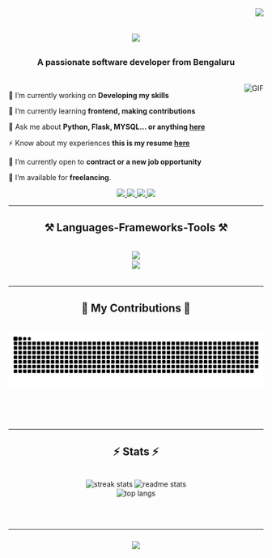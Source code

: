 <img align="right" src="https://visitor-badge.laobi.icu/badge?page_id=rakesh-codes.rakesh-codes" />

<h1 align="center">
    <img src="https://readme-typing-svg.herokuapp.com/?font=Righteous&size=35&center=true&vCenter=true&width=500&height=70&duration=4000&lines=Hi+There!+👋;+I'm+Rakesh!;" />
</h1>

<h3 align="center">A passionate software developer from Bengaluru </h3>

<br/>
<img align="right" alt="GIF" src="https://media.giphy.com/media/Ah3zHH7hvsSB2/giphy.gif" />
<div align="left">
 
 🔭 I’m currently working on **Developing my skills**
 
 🌱 I’m currently learning **frontend, making contributions**

 💬 Ask me about **Python, Flask, MYSQL... or anything [here](https://github.com/rakesh-codes/rakesh-codes/issues)**
 
 ⚡ Know about my experiences **this is my resume [here](https://github.com/rakesh-codes/portfolio)**
 
 💼  I’m currently open to **contract or a new job opportunity**
     
 🤝 I’m available for **freelancing**.
 
 </div>
 
<div align="center"> 
  <a href="mailto:mailtorakesh55@gmail.com">
    <img src="https://img.shields.io/badge/Gmail-333333?style=for-the-badge&logo=gmail&logoColor=red" />
  </a>
  <a href="https://www.linkedin.com/in/rakesh-d%EF%BF%BD862358240/" target="_blank">
    <img src="https://img.shields.io/badge/LinkedIn-0077B5?style=for-the-badge&logo=linkedin&logoColor=white" target="_blank" />
  </a>
  <a href="https://github.com/rakesh-codes" target="_blank">
     <img src="https://img.shields.io/badge/Portfolio-FF5722?style=for-the-badge&logo=todoist&logoColor=white" target="_blank" /> <!-- sqlite, safari, google-chrome are other good icon options -->
  </a>
   <a href="https://discord.com/channels/@mrperfect_rakesh target="_blank">
       <img src="https://img.shields.io/badge/discord-308323056592486420?style=for-the-badge&logo=discord&logoColor=blue" target="_blank" />
       </a>
</div>

 <hr/>
 
<h2 align="center">⚒️ Languages-Frameworks-Tools ⚒️</h2>
<br/>
<div align="center">
    <img src="https://skillicons.dev/icons?i=python,bootstrap,mui,mysql,flask,html,css,vscode,figma,git,github,githubactions" /><br>
    <img src="https://skillicons.dev/icons?i=linux,javascript,codepen,fastapi,mongodb,discord,bots,c,java,django" />
</div>

<br/>
<hr/>

<div align="center">
  <h2>🐍 My Contributions 🐍</h2>
  <br>
  <img alt="snake eating my contributions" src="https://raw.githubusercontent.com/rakesh-codes/rakesh-codes/output/github-contribution-grid-snake.svg" />
  
  <br/><br/><br/>
</div>

<hr/>

<h2 align="center">⚡ Stats ⚡</h2>
<br>
<div align=center>
  <img width=390 src="https://streak-stats.demolab.com/?user=salesp07&count_private=true&theme=react&border_radius=10" alt="streak stats"/>
  <img width=390 src="https://github-readme-stats.vercel.app/api?username=rakesh-codes&count_private=true&show_icons=true&theme=react&rank_icon=github&border_radius=10" alt="readme stats" />
  <br/>
  <img width=325 align="center" src="https://github-readme-stats-salesp07.vercel.app/api/top-langs/?username=rakesh-codes&hide=HTML&langs_count=8&layout=compact&theme=react&border_radius=10&size_weight=0.5&count_weight=0.5&exclude_repo=github-readme-stats" alt="top langs" />
</div>

<br/><br/>
<hr/>

<h3 align="center">
    <img src="https://readme-typing-svg.herokuapp.com/?font=Righteous&size=25&center=true&vCenter=true&width=500&height=70&duration=4000&lines=Thanks+for+visiting!+✌️;+Shoot+me+a+message+on+Linkedin!;I'm+always+down+to+collab+:)">
</h3>

<br/>
